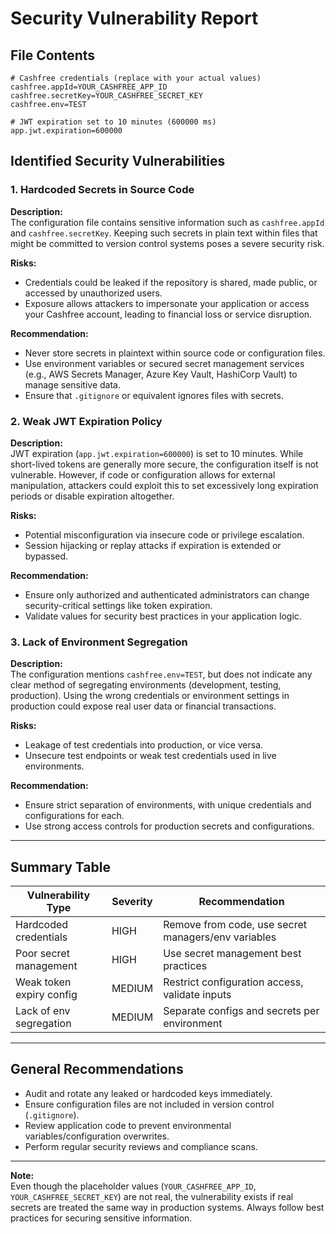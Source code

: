 # Security Vulnerability Report

## File Contents

```properties
# Cashfree credentials (replace with your actual values)
cashfree.appId=YOUR_CASHFREE_APP_ID
cashfree.secretKey=YOUR_CASHFREE_SECRET_KEY
cashfree.env=TEST

# JWT expiration set to 10 minutes (600000 ms)
app.jwt.expiration=600000
```

## Identified Security Vulnerabilities

### 1. Hardcoded Secrets in Source Code

**Description:**  
The configuration file contains sensitive information such as `cashfree.appId` and `cashfree.secretKey`. Keeping such secrets in plain text within files that might be committed to version control systems poses a severe security risk.

**Risks:**  
- Credentials could be leaked if the repository is shared, made public, or accessed by unauthorized users.
- Exposure allows attackers to impersonate your application or access your Cashfree account, leading to financial loss or service disruption.

**Recommendation:**  
- Never store secrets in plaintext within source code or configuration files.
- Use environment variables or secured secret management services (e.g., AWS Secrets Manager, Azure Key Vault, HashiCorp Vault) to manage sensitive data.
- Ensure that `.gitignore` or equivalent ignores files with secrets.

### 2. Weak JWT Expiration Policy

**Description:**  
JWT expiration (`app.jwt.expiration=600000`) is set to 10 minutes. While short-lived tokens are generally more secure, the configuration itself is not vulnerable. However, if code or configuration allows for external manipulation, attackers could exploit this to set excessively long expiration periods or disable expiration altogether.

**Risks:**  
- Potential misconfiguration via insecure code or privilege escalation.
- Session hijacking or replay attacks if expiration is extended or bypassed.

**Recommendation:**  
- Ensure only authorized and authenticated administrators can change security-critical settings like token expiration.
- Validate values for security best practices in your application logic.

### 3. Lack of Environment Segregation

**Description:**  
The configuration mentions `cashfree.env=TEST`, but does not indicate any clear method of segregating environments (development, testing, production). Using the wrong credentials or environment settings in production could expose real user data or financial transactions.

**Risks:**  
- Leakage of test credentials into production, or vice versa.
- Unsecure test endpoints or weak test credentials used in live environments.

**Recommendation:**  
- Ensure strict separation of environments, with unique credentials and configurations for each.
- Use strong access controls for production secrets and configurations.

---

## Summary Table

| Vulnerability Type         | Severity | Recommendation                                       |
|---------------------------|----------|------------------------------------------------------|
| Hardcoded credentials     | HIGH     | Remove from code, use secret managers/env variables  |
| Poor secret management    | HIGH     | Use secret management best practices                 |
| Weak token expiry config  | MEDIUM   | Restrict configuration access, validate inputs       |
| Lack of env segregation   | MEDIUM   | Separate configs and secrets per environment         |

---

## General Recommendations

- Audit and rotate any leaked or hardcoded keys immediately.
- Ensure configuration files are not included in version control (`.gitignore`).
- Review application code to prevent environmental variables/configuration overwrites.
- Perform regular security reviews and compliance scans.

---

**Note:**  
Even though the placeholder values (`YOUR_CASHFREE_APP_ID`, `YOUR_CASHFREE_SECRET_KEY`) are not real, the vulnerability exists if real secrets are treated the same way in production systems. Always follow best practices for securing sensitive information.
